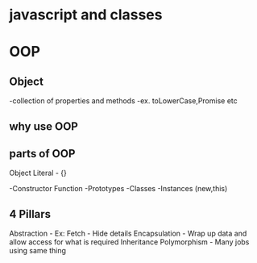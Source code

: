 # javascript and classes

# OOP

## Object
-collection of properties and methods
-ex. toLowerCase,Promise etc

## why use OOP


## parts of OOP
Object Literal - {}

-Constructor Function
-Prototypes
-Classes
-Instances (new,this)

## 4 Pillars

Abstraction - Ex: Fetch - Hide details
Encapsulation - Wrap up data and allow access for what is required
Inheritance 
Polymorphism - Many jobs using same thing

